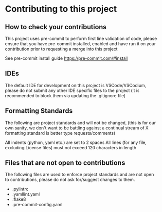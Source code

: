 # Contributing to this project

## How to check your contributions

This project uses pre-commit to perform first line validation of code,
please ensure that you have pre-commit installed, enabled and have run it on your contribution
prior to requesting a merge into this project

See pre-commit install guide <https://pre-commit.com/#install>

## IDEs

The default IDE for development on this project is VSCode/VSCodium,
please do not submit any other IDE specific files to the project
(it is recommended to block them via updating the .gitignore file)

## Formatting Standards

The following are project standards and will not be changed,
(this is for our own sanity, we don't want to be battling against a continual stream
of X formatting standard is better type requests/comments)

All indents (python, yaml etc.) are set to 2 spaces
All lines (for any file, excluding License files) must not exceed 120 characters in length

## Files that are not open to contributions

The following files are used to enforce project standards and are not open to contributions,
please do not ask for/suggest changes to them.

- .pylintrc
- .yamllint.yaml
- .flake8
- .pre-commit-config.yaml
